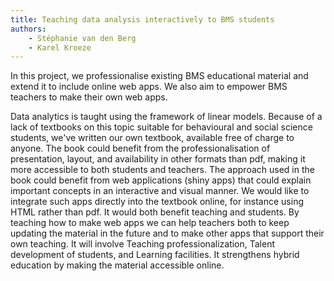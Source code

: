 ```yaml
---
title: Teaching data analysis interactively to BMS students
authors:
    - Stéphanie van den Berg
    - Karel Kroeze
---
```


In this project, we professionalise existing BMS educational material and extend it to include online web apps. We also aim to empower BMS teachers to make their own web apps.

Data analytics is taught using the framework of linear models. Because of a lack of textbooks on this topic suitable for behavioural and social science students, we've written our own textbook, available free of charge to anyone. The book could benefit from the professionalisation of presentation, layout, and availability in other formats than pdf, making it more accessible to both students and teachers. The approach used in the book could benefit from web applications (shiny apps) that could explain important concepts in an interactive and visual manner. We would like to integrate such apps directly into the textbook online, for instance using HTML rather than pdf. It would both benefit teaching and students. By teaching how to make web apps we can help teachers both to keep updating the material in the future and to make other apps that support their own teaching. It will involve Teaching professionalization, Talent development of students, and Learning facilities. It strengthens hybrid education by making the material accessible online.
